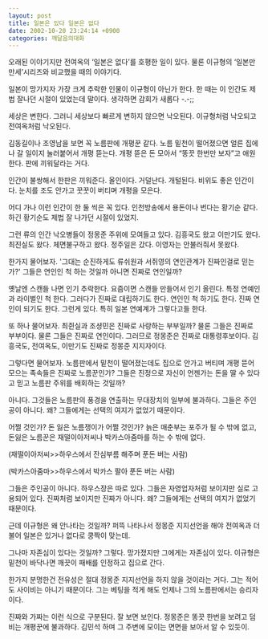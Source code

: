 ```yaml
---
layout: post
title: 일본은 있다 일본은 없다
date: 2002-10-20 23:24:14 +0900
categories: 깨달음의대화
---
```

오래된 이야기지만 전여옥의 ‘일본은 없다’를 호평한 일이 있다. 물론 이규형의 ‘일본만만세’시리즈와 비교했을 때의 이야기다.
  

  
일본이 망가지자 가장 크게 추락한 인물이 이규형이 아닌가 한다. 한 때는 이 인간도 제법 잘나던 시절이 있었는데 말이다. 생각하면 감회가 새롭다 -.-;;
  

  
세상은 변한다. 그러니 세상보다 빠르게 변하지 않으면 낙오된다. 이규형처럼 낙오되고 전여옥처럼 낙오된다.
  

  
김동길이나 조영남을 보면 꼭 노름판에 개평꾼 같다. 노름 밑천이 떨어졌으면 얼른 집에나 갈 일이지 눌러붙어서 개평 뜯는다. 개평 뜯은 돈 모아서 “똥끗 한번만 보자”고 애원한다. 판에 끼워달라는 거다.
  

  
인간이 불쌍해서 한판은 끼워준다. 올인이다. 거덜난다. 개털된다. 비위도 좋은 인간이다. 눈치를 조도 안가고 꿋꿋이 버티며 개평을 모은다.
  

  
어디 가나 이런 인간이 한 둘 씩은 꼭 있다. 인천방송에서 용돈이나 번다는 황기순 같다. 하긴 황기순도 제법 잘 나가던 시절이 있었지.
  

  
그런 류의 인간 낙오병들이 정몽준 주위에 모여들고 있다. 김흥국도 왔고 이만기도 왔다. 최진실도 왔다. 체면불구하고 왔다. 정주일은 갔다. 이영자는 안불러줘서 못왔다.
  

  
한가지 물어보자. '그대는 순진하게도 류쉬원과 서쥐영의 연인관계가 진짜인걸로 믿는가?' 그들은 연인인 척 하는 것일까 아니면 진짜로 연인일까?
  

  
옛날엔 스캔들 나면 인기 추락한다. 요즘이면 스캔들 만들어서 인기 올린다. 특정 연예인과 라이벌인 척 한다. 그러다가 진짜로 대립하기도 한다. 연인인 척 하기도 한다. 진짜 연인이 되기도 한다. 그런게 있다. 특히 일본 연예계가 그렇다고들 한다.
  

  
또 하나 물어보자. 최쥔실과 조셩민은 진짜로 사랑하는 부부일까? 물론 그들은 진짜로 부부이다. 물론 그들은 진짜로 연인이다. 그러므로 정몽준은 진짜로 대통령후보이다. 김흥국도, 전여옥도, 이만기도 진짜로 정몽준 지지자이다.
  

  
그렇다면 물어보자. 노름판에서 밑천이 떨어졌는데도 집으로 안가고 버티며 개평 뜯어 모으는 족속들은 진짜로 노름꾼인가? 그들은 진정으로 자신이 언젠가는 돈을 딸 수 있다고 믿고 노름판 주위를 배회하는 것일까?
  

  
아니다. 그것들은 노름판의 풍경을 연출하는 무대장치의 일부에 불과하다. 그들은 주인공이 아니다. 왜? 그들에게는 선택의 여지가 없었기 때문이다.
  

  
어쩔 것인가? 돈 잃은 노름쟁이가 어쩔 것인가? 늙은 매춘부는 포주가 될 수 밖에 없고, 돈잃은 노름꾼은 재떨이아저씨나 박카스아줌마를 하는 수 밖에 없다.
  

   
(재떨이아저씨>>하우스에서 잔심부름 해주며 푼돈 버는 사람)
   
(박카스아줌마>>하우스에서 박카스 팔아 푼돈 버는 사람)
  

  
그들은 주인공이 아니다. 하우스장은 따로 있다. 그들은 자영업자처럼 보이지만 실로 고용되어 있다. 진짜처럼 보이지만 진짜가 아니다. 왜? 그들에게는 선택의 여지가 없었기 때문이다.
  

  
근데 이규형은 왜 안나타는 것일까? 퍼뜩 나타나서 정몽준 지지선언을 해야 전여옥과 더불어 일본은 있거나 없다로 쿵짝이 맞는데.
  

  
그나마 자존심이 있다는 것일까? 그렇다. 망가졌지만 그에게는 자존심이 있다. 이규형은 밑천이 바닥나면 깨끗이 패배를 인정하고 집으로 간다.
  

  
한가지 분명한건 전유성은 절대 정몽준 지지선언을 하지 않을 것이라는 거다. 그는 적어도 사이비는 아니기 때문이다. 그는 베팅을 적게 해도 언제나 그의 노름판에서는 승리자이다.
  

  
진짜와 가짜는 이런 식으로 구분된다. 잘 보면 보인다. 정몽준은 똥끗 한번을 보려고 덤비는 개평꾼에 불과하다. 김민석 하며 그 주변에 모이는 면면을 보아서 알 수 있듯이.